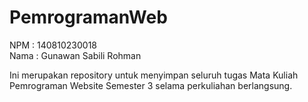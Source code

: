 # PemrogramanWeb

NPM  : 140810230018 <br />
Nama : Gunawan Sabili Rohman 

Ini merupakan repository untuk menyimpan seluruh tugas Mata Kuliah Pemrograman Website Semester 3 selama perkuliahan berlangsung.